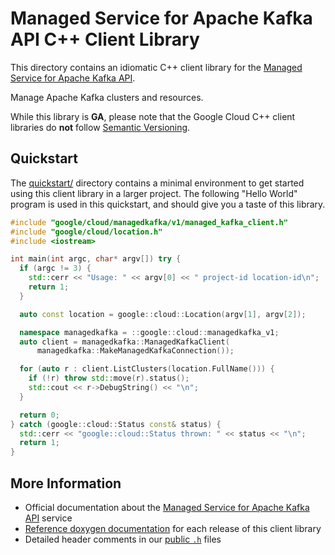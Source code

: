 # Managed Service for Apache Kafka API C++ Client Library

This directory contains an idiomatic C++ client library for the
[Managed Service for Apache Kafka API][cloud-service-docs].

Manage Apache Kafka clusters and resources.

While this library is **GA**, please note that the Google Cloud C++ client
libraries do **not** follow [Semantic Versioning](https://semver.org/).

## Quickstart

The [quickstart/](quickstart/README.md) directory contains a minimal environment
to get started using this client library in a larger project. The following
"Hello World" program is used in this quickstart, and should give you a taste of
this library.

<!-- inject-quickstart-start -->

```cc
#include "google/cloud/managedkafka/v1/managed_kafka_client.h"
#include "google/cloud/location.h"
#include <iostream>

int main(int argc, char* argv[]) try {
  if (argc != 3) {
    std::cerr << "Usage: " << argv[0] << " project-id location-id\n";
    return 1;
  }

  auto const location = google::cloud::Location(argv[1], argv[2]);

  namespace managedkafka = ::google::cloud::managedkafka_v1;
  auto client = managedkafka::ManagedKafkaClient(
      managedkafka::MakeManagedKafkaConnection());

  for (auto r : client.ListClusters(location.FullName())) {
    if (!r) throw std::move(r).status();
    std::cout << r->DebugString() << "\n";
  }

  return 0;
} catch (google::cloud::Status const& status) {
  std::cerr << "google::cloud::Status thrown: " << status << "\n";
  return 1;
}
```

<!-- inject-quickstart-end -->

## More Information

- Official documentation about the
  [Managed Service for Apache Kafka API][cloud-service-docs] service
- [Reference doxygen documentation][doxygen-link] for each release of this
  client library
- Detailed header comments in our [public `.h`][source-link] files

[cloud-service-docs]: https://cloud.google.com/managed-service-for-apache-kafka/docs
[doxygen-link]: https://cloud.google.com/cpp/docs/reference/managedkafka/latest/
[source-link]: https://github.com/googleapis/google-cloud-cpp/tree/main/google/cloud/managedkafka
